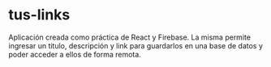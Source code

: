 # tus-links
Aplicación creada como práctica de React y Firebase. La misma permite ingresar un titulo, descripción y link para guardarlos en una base de datos y poder acceder a ellos de forma remota.
